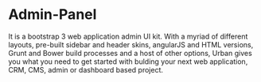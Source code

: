# Admin-Panel

It is a bootstrap 3 web application admin UI kit. With a myriad of different layouts, pre-built sidebar and header skins, angularJS and HTML versions, Grunt and Bower build processes and a host of other options, Urban gives you what you need to get started with bulding your next web application, CRM, CMS, admin or dashboard based project.
